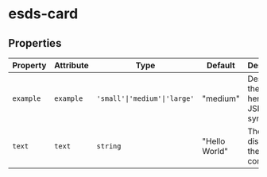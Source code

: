 # esds-card

## Properties

| Property  | Attribute | Type                         | Default       | Description                               |
|-----------|-----------|------------------------------|---------------|-------------------------------------------|
| `example` | `example` | `'small'\|'medium'\|'large'` | "medium"      | Describe the prop here using JSDoc syntax |
| `text`    | `text`    | `string`                     | "Hello World" | The text displayed in the component       |
